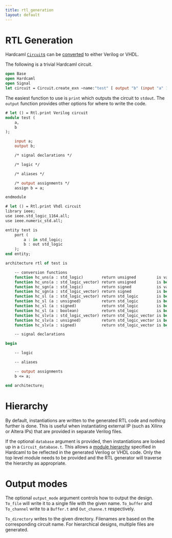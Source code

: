 ```yaml
---
title: rtl_generation
layout: default
---
```

# RTL Generation

<!--
```ocaml
# Hardcaml.Caller_id.set_mode Disabled
- : unit = ()
```
-->

Hardcaml [`Circuit`s](https://ocaml.janestreet.com/ocaml-core/latest/doc/hardcaml/Hardcaml/Circuit/index.html)
can be [converted](https://ocaml.janestreet.com/ocaml-core/latest/doc/hardcaml/Hardcaml/Rtl/index.html)
to either Verilog or VHDL.

The following is a trivial Hardcaml circuit.

```ocaml
open Base
open Hardcaml
open Signal
let circuit = Circuit.create_exn ~name:"test" [ output "b" (input "a" 1) ]
```

The easiest function to use is `print` which outputs the circuit to
`stdout`. The `output` function provides other options for where to
write the code.

```ocaml
# let () = Rtl.print Verilog circuit
module test (
    a,
    b
);

    input a;
    output b;

    /* signal declarations */

    /* logic */

    /* aliases */

    /* output assignments */
    assign b = a;

endmodule
```

```ocaml
# let () = Rtl.print Vhdl circuit
library ieee;
use ieee.std_logic_1164.all;
use ieee.numeric_std.all;

entity test is
    port (
        a : in std_logic;
        b : out std_logic
    );
end entity;

architecture rtl of test is

    -- conversion functions
    function hc_uns(a : std_logic)        return unsigned         is variable b : unsigned(0 downto 0); begin b(0) := a; return b; end;
    function hc_uns(a : std_logic_vector) return unsigned         is begin return unsigned(a); end;
    function hc_sgn(a : std_logic)        return signed           is variable b : signed(0 downto 0); begin b(0) := a; return b; end;
    function hc_sgn(a : std_logic_vector) return signed           is begin return signed(a); end;
    function hc_sl (a : std_logic_vector) return std_logic        is begin return a(a'right); end;
    function hc_sl (a : unsigned)         return std_logic        is begin return a(a'right); end;
    function hc_sl (a : signed)           return std_logic        is begin return a(a'right); end;
    function hc_sl (a : boolean)          return std_logic        is begin if a then return '1'; else return '0'; end if; end;
    function hc_slv(a : std_logic_vector) return std_logic_vector is begin return a; end;
    function hc_slv(a : unsigned)         return std_logic_vector is begin return std_logic_vector(a); end;
    function hc_slv(a : signed)           return std_logic_vector is begin return std_logic_vector(a); end;

    -- signal declarations

begin

    -- logic

    -- aliases

    -- output assignments
    b <= a;

end architecture;
```

# Hierarchy

By default, instantiations are written to the generated RTL code and
nothing further is done. This is useful when instantiating external IP
(such as Xilinx or Altera IPs) that are provided in separate Verilog
files.

If the optional `database` argument is provided, then instantiations
are looked up in a `Circuit_database.t`. This allows a
[module hierarchy](module_hierarchy.md) specified in Hardcaml to
be reflected in the generated Verilog or VHDL code. Only the top level
module needs to be provided and the RTL generator will traverse the
hierarchy as appropriate.

# Output modes

The optional `output_mode` argument controls how to output the design.
`To_file` will write it to a single file with the given name.
`To_buffer` and `To_channel` write to a `Buffer.t` and `Out_channe.t`
respectively.

`To_directory` writes to the given directory. Filenames are based on
the corresponding circuit name. For hierarchical designs, multiple
files are generated.
